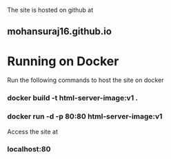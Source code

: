 The site is hosted on github at
## mohansuraj16.github.io

# Running on Docker
Run the following commands to host the site on docker

### docker build -t html-server-image:v1 .
### docker run -d -p 80:80 html-server-image:v1

Access the site at 
### localhost:80
